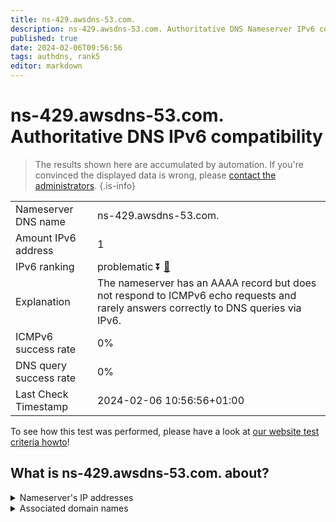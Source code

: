 ```yaml
---
title: ns-429.awsdns-53.com.
description: ns-429.awsdns-53.com. Authoritative DNS Nameserver IPv6 compatibility
published: true
date: 2024-02-06T09:56:56
tags: authdns, rank5
editor: markdown
---
```


# ns-429.awsdns-53.com. Authoritative DNS IPv6 compatibility

> The results shown here are accumulated by automation. If you're convinced the displayed data is wrong, please [contact the administrators](/howto/chat). 
{.is-info}




|   |   |
| - | - |
| Nameserver DNS name | ns-429.awsdns-53.com.
| Amount IPv6 address | 1
| IPv6 ranking | problematic :arrow_double_down: [🔗](/howto/ranking) |
| Explanation | The nameserver has an AAAA record but does not respond to ICMPv6 echo requests and rarely answers correctly to DNS queries via IPv6. |
| ICMPv6 success rate | 0%|
| DNS query success rate | 0% |
| Last Check Timestamp | 2024-02-06 10:56:56+01:00 |

To see how this test was performed, please have a look at [our website test criteria howto](/howto/testcriteria/authdns)!


## What is ns-429.awsdns-53.com. about?




<details>
<summary>Nameserver's IP addresses</summary>

2600:9000:5301:ad00::1

</details>



<details>
<summary>Associated domain names</summary>

www.snowflake.com

</details>

